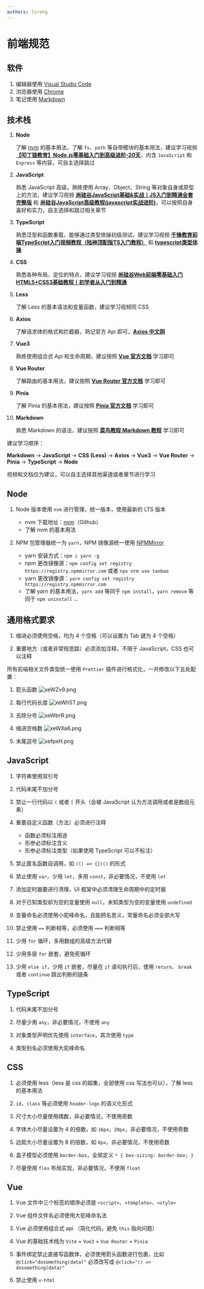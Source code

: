 ```yaml
---
authors: lurong
---
```


# 前端规范

## 软件

1. 编辑器使用 [Visual Studio Code](https://code.visualstudio.com/)
2. 浏览器使用 [Chrome](https://www.google.cn/intl/zh-CN/chrome/)
3. 笔记使用 [Markdown](https://www.runoob.com/markdown/md-tutorial.html)

<!--truncate-->

## 技术栈

<!-- | 技术 | 程度 | 备注 | 顺序 |
| ---- | ---- | ---- | :----: |
| Node | 了解 | 了解 `fs`、`path` 等自带模块的基本用法 | 9 |
| JavaScript | 熟练 | 熟悉 JavaScript 高级，熟练使用 Array、Object、String 等对象自身或原型上的方法 | 1 |
| TypeScript | 熟练 | 熟悉泛型和函数重载，能够通过类型体操初级测试 | 7 |
| CSS | 熟练 | 熟悉各种布局、定位的特点 | 2 |
| Less | 了解 | 了解 Less 的基本语法和变量函数 | 8 |
| Axios | 熟悉 | 了解请求体的格式和拦截器 | 3 |
| Vue | 熟练 | 熟悉组合式 Api 的用法和生命周期 | 4 |
| Vue Router | 了解 | 了解路由的基本用法 | 5 |
| Pinia | 了解 | 了解 Pinia 的基本用法 | 6 |
| Markdown | 熟悉 | 熟悉 Markdown 的语法 | 0 | -->
1. **Node**

    了解 [nvm](https://github.com/coreybutler/nvm-windows) 的基本用法，了解 `fs`、`path` 等自带模块的基本用法，建议学习视频 **[【叩丁狼教育】Node.js零基础入门到高级进阶-20天](https://www.bilibili.com/video/BV13V411b7jH)**，内含 `JavaScript` 和 `Express` 等内容，可自主选择跳过

2. **JavaScript**

    熟悉 JavaScript 高级，熟练使用 Array、Object、String 等对象自身或原型上的方法，建议学习视频 **[尚硅谷JavaScript基础&实战丨JS入门到精通全套完整版](https://www.bilibili.com/video/BV1YW411T7GX)** 和 **[尚硅谷JavaScript高级教程(javascript实战进阶)](https://www.bilibili.com/video/BV14s411E7qf)**，可以按照自身喜好和实力，自主选择和跳过相关章节

3. **TypeScript**

    熟悉泛型和函数重载，能够通过类型体操初级测试，建议学习视频 **[千锋教育前端TypeScript入门视频教程（陆神顶配版TS入门教程）](https://www.bilibili.com/video/BV1H44y157gq)** 和 **[typescript类型体操](https://www.bilibili.com/video/BV1vY41187Tx)**

4. **CSS**

    熟悉各种布局、定位的特点，建议学习视频 **[尚硅谷Web前端零基础入门HTML5+CSS3基础教程丨初学者从入门到精通](https://www.bilibili.com/video/BV1XJ411X7Ud)**

5. **Less**

   了解 Less 的基本语法和变量函数，建议学习视频同 CSS

6. **Axios**

    了解请求体的格式和拦截器，熟记官方 Api 即可，**[Axios 中文网](http://www.axios-js.com/)**

7. **Vue3**

    熟练使用组合式 Api 和生命周期，建议按照 **[Vue 官方文档](https://cn.vuejs.org/guide/introduction.html)** 学习即可

8. **Vue Router**

    了解路由的基本用法，建议按照 **[Vue Router 官方文档](https://router.vuejs.org/zh/introduction.html)** 学习即可

9. **Pinia**

    了解 Pinia 的基本用法，建议按照 **[Pinia 官方文档](https://pinia.web3doc.top/introduction.html)** 学习即可

10. **Markdown**

    熟悉 Markdown 的语法，建议按照 **[菜鸟教程 Markdown 教程](https://www.runoob.com/markdown/md-tutorial.html)** 学习即可

建议学习顺序：

**Markdown** → **JavaScript** → **CSS (Less)** → **Axios** → **Vue3** → **Vue Router** → **Pinia** → **TypeScript** → **Node**

视频和文档仅为建议，可以自主选择其他渠道或者章节进行学习

## Node

1. Node 版本使用 `nvm` 进行管理，统一版本，使用最新的 LTS 版本
    - nvm 下载地址：[nvm](https://github.com/coreybutler/nvm-windows)（Github）
    - 了解 nvm 的基本用法

2. NPM 包管理器统一为 `yarn`，NPM 镜像源统一使用 [NPMMirror](https://registry.npmmirror.com)
    - yarn 安装方式：`npm i yarn -g`
    - npm 更改镜像源：`npm config set registry https://registry.npmmirror.com` 或者 `npx nrm use taobao`
    - yarn 更改镜像源：`yarn config set registry https://registry.npmmirror.com`
    - 了解 yarn 的基本用法，`yarn add` 等同于 `npm install`，`yarn remove` 等同于 `npm uninstall` ...

## 通用格式要求

1. 缩进必须使用空格，均为 4 个空格（可以设置为 Tab 键为 4 个空格）

2. 重要地方（或者非常规思路）必须添加注释，不限于 JavaScript，CSS 也可以注释

所有前端相关文件类型统一使用 `Prettier` 插件进行格式化，一共修改以下五处配置：

1. 箭头函数
    ![xeWZv9.png](https://s1.ax1x.com/2022/09/28/xeWZv9.png)

2. 每行代码长度
    ![xeWh5T.png](https://s1.ax1x.com/2022/09/28/xeWh5T.png)

3. 去除分号
    ![xeWbrR.png](https://s1.ax1x.com/2022/09/28/xeWbrR.png)

4. 缩进空格数
    ![xeWXa6.png](https://s1.ax1x.com/2022/09/28/xeWXa6.png)

5. 末尾逗号
    ![xefpxH.png](https://s1.ax1x.com/2022/09/28/xefpxH.png)

## JavaScript

1. 字符串使用双引号

2. 代码末尾不加分号

3. 禁止一行代码以 `(` 或者 `[` 开头（会被 JavaScript 认为方法调用或者是数组元素）

4. 重要自定义函数（方法）必须进行注释
    - 函数必须标注用途
    - 形参必须标注含义
    - 形参必须标注类型（如果使用 TypeScript 可以不标注）

5. 禁止匿名函数自调用，如 `(() => {})()` 的形式

6. 禁止使用 `var`，少用 `let`，多用 `const`，非必要情况，不使用 `let`

7. 添加定时器要进行清理，UI 框架中必须清理生命周期中的定时器

8. 对于已知类型却为空的变量使用 `null`，未知类型为空的变量使用 `undefined`

9. 变量命名必须使用小驼峰命名，且能顾名思义，常量命名必须全部大写

10. 禁止使用 `==` 判断相等，必须使用 `===` 判断相等

11. 少用 `for` 循环，多用数组的高级方法代替

12. 少用多层 `for` 嵌套，避免死循环

13. 少用 `else if`，少用 `if` 嵌套，尽量在 `if` 语句执行后，使用 `return`、 `break` 或者 `continue` 跳出判断的链条

## TypeScript

1. 代码末尾不加分号

2. 尽量少用 `any`，非必要情况，不使用 `any`

3. 对象类型声明优先使用 `interface`，其次使用 `type`

4. 类型别名必须使用大驼峰命名

## CSS

1. 必须使用 less（less 是 css 的超集，全部使用 css 写法也可以），了解 less 的基本用法

2. `id`、`class` 等必须使用 `header-logo` 的语义化形式

3. 尺寸大小尽量使用偶数，非必要情况，不使用奇数

4. 字体大小尽量设置为 4 的倍数，如 `16px`，`20px`，非必要情况，不使用奇数

5. 边距大小尽量设置为 8 的倍数，如 `8px`，非必要情况，不使用奇数

6. 盒子模型必须使用 `border-box`，全局定义 `* { box-sizing: border-box; }`

7. 尽量使用 `flex` 布局实现，非必要情况，不使用 `float`

## Vue

1. Vue 文件中三个标签的顺序必须是 `<script>`、`<template>`、`<style>`

2. Vue 组件文件名必须使用大驼峰命名法

3. Vue 必须使用组合式 api （简化代码，避免 `this` 指向问题）

4. Vue 的基础技术栈为 `Vite` + `Vue3` + `Vue Router` + `Pinia`

5. 事件绑定禁止直接写函数体，必须使用箭头函数进行包裹，比如 `@click="dosomething(data)"` 必须改写成 `@click="() => dosomething(data)"`

6. 禁止使用 `v-html`
